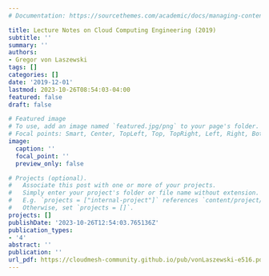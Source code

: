 ```yaml
---
# Documentation: https://sourcethemes.com/academic/docs/managing-content/

title: Lecture Notes on Cloud Computing Engineering (2019)
subtitle: ''
summary: ''
authors:
- Gregor von Laszewski
tags: []
categories: []
date: '2019-12-01'
lastmod: 2023-10-26T08:54:03-04:00
featured: false
draft: false

# Featured image
# To use, add an image named `featured.jpg/png` to your page's folder.
# Focal points: Smart, Center, TopLeft, Top, TopRight, Left, Right, BottomLeft, Bottom, BottomRight.
image:
  caption: ''
  focal_point: ''
  preview_only: false

# Projects (optional).
#   Associate this post with one or more of your projects.
#   Simply enter your project's folder or file name without extension.
#   E.g. `projects = ["internal-project"]` references `content/project/deep-learning/index.md`.
#   Otherwise, set `projects = []`.
projects: []
publishDate: '2023-10-26T12:54:03.765136Z'
publication_types:
- '4'
abstract: ''
publication: ''
url_pdf: https://cloudmesh-community.github.io/pub/vonLaszewski-e516.pdf
---
```

